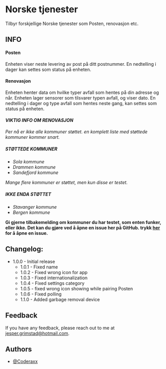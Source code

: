 # Norske tjenester

Tilbyr forskjellige Norske tjenester som Posten, renovasjon etc.

## INFO
#### Posten
Enheten viser neste levering av post på ditt postnummer. En nedtelling i dager kan settes som status på enheten.

#### Renovasjon
Enheten henter data om hvilke typer avfall som hentes på din adresse og når. Enheten lager sensorer som tilsvarer typen avfall, og viser dato. En nedtelling i dager og type avfall som hentes neste gang, kan settes som status på enheten.



#### *VIKTIG INFO OM RENOVASJON*
*Per nå er ikke alle kommuner støttet. en komplett liste med støttede kommuner kommer snart.*
##### *STØTTEDE KOMMUNER*
- *Sola kommune*
- *Drammen kommune*
- *Sandefjord kommune*

*Mange flere kommuner er støttet, men kun disse er testet.*

##### *IKKE ENDA STØTTET*
- *Stavanger kommune*
- *Bergen kommune*

**Gi gjerne tilbakemelding om kommuner du har testet, som enten funker, eller ikke.
Det kan du gjøre ved å åpne en issue her på GitHub. trykk [her](https://github.com/Coderaxx/NorwegianServicesPublic/issues) for å åpne en issue.**


## Changelog:
- 1.0.0 - Initial release
    - 1.0.1 - Fixed name
    - 1.0.2 - Fixed wrong icon for app
    - 1.0.3 - Fixed internationalization
    - 1.0.4 - Fixed settings category
    - 1.0.5 - fixed wrong icon showing while pairing Posten
    - 1.0.6 - Fixed polling
    - 1.1.0 - Added garbage removal device


## Feedback

If you have any feedback, please reach out to me at jesper.grimstad@hotmail.com.
## Authors

- [@Coderaxx](https://www.github.com/coderaxx)